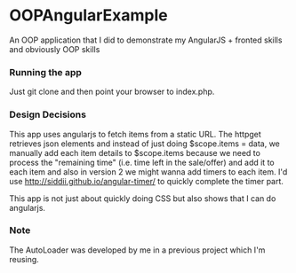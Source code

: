 # OOPAngularExample
An OOP application that I did to demonstrate my AngularJS + fronted skills and obviously OOP skills

### Running the app ###
Just git clone and then point your browser to index.php.

### Design Decisions ###
This app uses angularjs to fetch items from a static URL. The httpget retrieves json elements and instead of just doing $scope.items = data, we manually add each item details to $scope.items because we need to process the "remaining time" (i.e. time left in the sale/offer) and add it to each item and also in version 2 we might wanna add timers to each item.
I'd use http://siddii.github.io/angular-timer/ to quickly complete the timer part.

This app is not just about quickly doing CSS but also shows that I can do angularjs.

### Note ###
The AutoLoader was developed by me in a previous project which I'm reusing.
